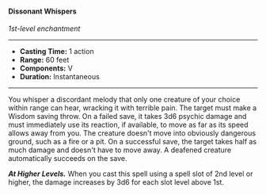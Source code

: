 #### Dissonant Whispers
*1st-level enchantment*
___
- **Casting Time:** 1 action
- **Range:** 60 feet
- **Components:** V
- **Duration:** Instantaneous
---
You whisper a discordant melody that only one creature of your choice within range can hear, wracking it with terrible pain. The target must make a Wisdom saving throw. On a failed save, it takes 3d6 psychic damage and must immediately use its reaction, if available, to move as far as its speed allows away from you. The creature doesn't move into obviously dangerous ground, such as a fire or a pit. On a successful save, the target takes half as much damage and doesn't have to move away. A deafened creature automatically succeeds on the save.

***At Higher Levels.*** When you cast this spell using a spell slot of 2nd level or higher, the damage increases by 3d6 for each slot level above 1st.
